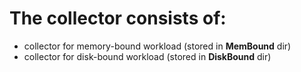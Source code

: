 # The collector consists of:
* collector for memory-bound workload (stored in <strong>MemBound</strong> dir)
* collector for disk-bound workload (stored in <strong>DiskBound</strong> dir)
